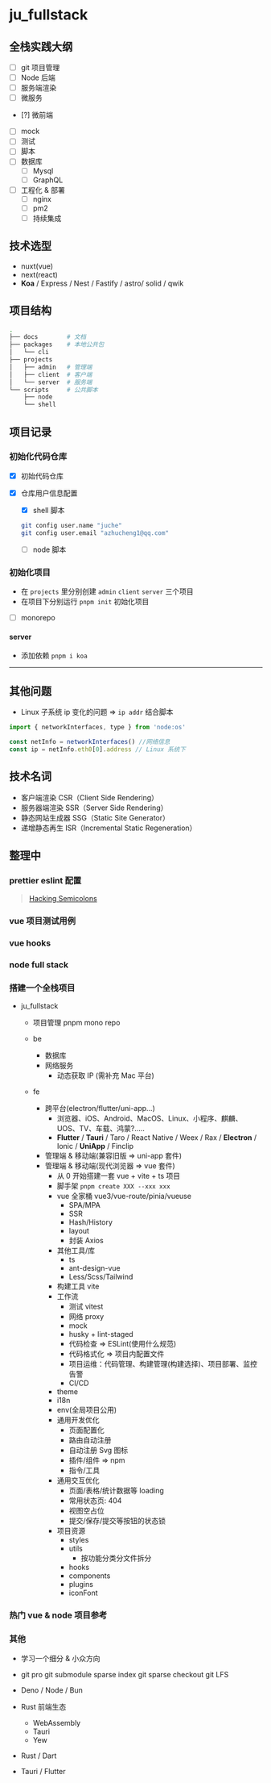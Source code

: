 # ju_fullstack

## 全栈实践大纲

- [ ] git 项目管理
- [ ] Node 后端
- [ ] 服务端渲染
- [ ] 微服务
- [?] 微前端
- [ ] mock
- [ ] 测试
- [ ] 脚本
- [ ] 数据库
  - [ ] Mysql
  - [ ] GraphQL
- [ ] 工程化 & 部署
  - [ ] nginx
  - [ ] pm2
  - [ ] 持续集成
  <!-- - [ ]  -->

## 技术选型

- nuxt(vue)
- next(react)
- **Koa** / Express / Nest / Fastify / astro/ solid / qwik

## 项目结构

```sh
.
├── docs        # 文档
├── packages    # 本地公共包
│   └── cli
├── projects
│   ├── admin   # 管理端
│   ├── client  # 客户端
│   └── server  # 服务端
└── scripts     # 公共脚本
    ├── node
    └── shell
```

## 项目记录

### 初始化代码仓库

- [x] 初始代码仓库
- [x] 仓库用户信息配置

  - [x] shell 脚本

  ```sh
  git config user.name "juche"
  git config user.email "azhucheng1@qq.com"
  ```

  - [ ] node 脚本

### 初始化项目

- 在 `projects` 里分别创建 `admin` `client` `server` 三个项目
- 在项目下分别运行 `pnpm init` 初始化项目
- [ ] monorepo

#### server

- 添加依赖 `pnpm i koa`

---

## 其他问题

- Linux 子系统 ip 变化的问题 => `ip addr` 结合脚本

```js
import { networkInterfaces, type } from 'node:os'

const netInfo = networkInterfaces() //网络信息
const ip = netInfo.eth0[0].address // Linux 系统下
```

## 技术名词

- 客户端渲染 CSR（Client Side Rendering）
- 服务器端渲染 SSR（Server Side Rendering）
- 静态网站生成器 SSG（Static Site Generator）
- 递增静态再生 ISR（Incremental Static Regeneration）

## 整理中

### prettier eslint 配置

> [Hacking Semicolons](https://slides.com/evanyou/semicolons)

### vue 项目测试用例

### vue hooks

### node full stack

### 搭建一个全栈项目

- ju_fullstack

  - 项目管理 pnpm mono repo

  - be
    - 数据库
    - 网络服务
      - 动态获取 IP (需补充 Mac 平台)
  - fe
    - 跨平台(electron/flutter/uni-app...)
      - 浏览器、iOS、Android、MacOS、Linux、小程序、麒麟、UOS、TV、车载、鸿蒙?.....
      - **Flutter** / **Tauri** / Taro / React Native / Weex / Rax / **Electron** / Ionic / **UniApp** / Finclip
    - 管理端 & 移动端(兼容旧版 => uni-app 套件)
    - 管理端 & 移动端(现代浏览器 => vue 套件)
      - 从 0 开始搭建一套 vue + vite + ts 项目
      - 脚手架 `pnpm create XXX --xxx xxx`
      - vue 全家桶 vue3/vue-route/pinia/vueuse
        - SPA/MPA
        - SSR
        - Hash/History
        - layout
        - 封装 Axios
      - 其他工具/库
        - ts
        - ant-design-vue
        - Less/Scss/Tailwind
      - 构建工具 vite
      - 工作流
        - 测试 vitest
        - 网络 proxy
        - mock
        - husky + lint-staged
        - 代码检查 => ESLint(使用什么规范)
        - 代码格式化 => 项目内配置文件
        - 项目运维：代码管理、构建管理(构建选择)、项目部署、监控告警
        - CI/CD
      - theme
      - i18n
      - env(全局项目公用)
      - 通用开发优化
        - 页面配置化
        - 路由自动注册
        - 自动注册 Svg 图标
        - 插件/组件 => npm
        - 指令/工具
      - 通用交互优化
        - 页面/表格/统计数据等 loading
        - 常用状态页: 404
        - 视图空占位
        - 提交/保存/提交等按钮的状态锁
      - 项目资源
        - styles
        - utils
          - 按功能分类分文件拆分
        - hooks
        - components
        - plugins
        - iconFont

### 热门 vue & node 项目参考

### 其他

- 学习一个细分 & 小众方向
- git
  pro git
  submodule
  sparse index
  git sparse checkout
  git LFS

- Deno / Node / Bun
- Rust 前端生态
  - WebAssembly
  - Tauri
  - Yew
- Rust / Dart
- Tauri / Flutter

